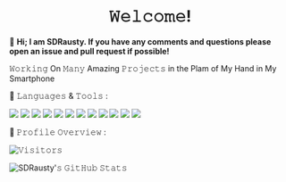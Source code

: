 <h1 align="center">𝚆𝚎𝚕𝚌𝚘𝚖𝚎!</h1>

👋 **Hi; I am SDRausty.  If you have any comments and questions please open an issue and pull request if possible!**

𝚆𝚘𝚛𝚔𝚒𝚗𝚐 On 𝙼𝚊𝚗𝚢 Amazing 𝙿𝚛𝚘𝚓𝚎𝚌𝚝𝚜 in the Plam of My Hand in My Smartphone

:wrench: 𝙻𝚊𝚗𝚐𝚞𝚊𝚐𝚎𝚜 & 𝚃𝚘𝚘𝚕𝚜 :

<img src="https://img.shields.io/badge/-BASH-000000?style=for-the-badge&logo=BASH"> <img src="https://img.shields.io/badge/-Perl-000000?style=for-the-badge&logo=Perl"> <img src="https://img.shields.io/badge/-Shell-000000?style=for-the-badge&logo=Shell"> <img src="https://img.shields.io/badge/-ZSH-000000?style=for-the-badge&logo=ZSH"> <img src="https://img.shields.io/badge/-Python-3776AB?style=for-the-badge&logo=python&logoColor=white"> <img src="https://img.shields.io/badge/-HTML5-E34F26?style=for-the-badge&logo=html5&logoColor=white"> <img src="https://img.shields.io/badge/-CSS3-1572B6?style=for-the-badge&logo=css3&logoColor=white"> <img src="https://img.shields.io/badge/-Java-black?style=for-the-badge&logo=java&logoColor=eed718"> <img src="https://img.shields.io/badge/-JavaScript-black?style=for-the-badge&logo=javascript&logoColor=eed718"> <img src="https://img.shields.io/badge/-Git-F05032?style=for-the-badge&logo=Git&logoColor=white"> <img src="https://img.shields.io/badge/-Markdown-000000?style=for-the-badge&logo=RPG"> <img src="https://img.shields.io/badge/-RPG-000000?style=for-the-badge&logo=Markdown"> <br />

:pushpin: 𝙿𝚛𝚘𝚏𝚒𝚕𝚎 𝙾𝚟𝚎𝚛𝚟𝚒𝚎𝚠 :

![𝚅𝚒𝚜𝚒𝚝𝚘𝚛𝚜](https://visitor-badge.laobi.icu/badge?page_id=SDRAUSTY.SDRAUSTY&title=𝚅𝚒𝚜𝚒𝚝𝚘𝚛𝚜 )

![SDRausty'𝚜 𝙶𝚒𝚝𝙷𝚞𝚋 𝚂𝚝𝚊𝚝𝚜](https://github-readme-stats.vercel.app/api?username=SDRAUSTY&show_icons=true&include_all_commits=true&count_private=true&theme=algolia)

